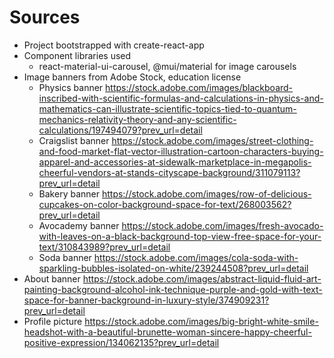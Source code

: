 # Sources

- Project bootstrapped with create-react-app
- Component libraries used
  - react-material-ui-carousel, @mui/material for image carousels
- Image banners from Adobe Stock, education license
  - Physics banner https://stock.adobe.com/images/blackboard-inscribed-with-scientific-formulas-and-calculations-in-physics-and-mathematics-can-illustrate-scientific-topics-tied-to-quantum-mechanics-relativity-theory-and-any-scientific-calculations/197494079?prev_url=detail
  - Craigslist banner https://stock.adobe.com/images/street-clothing-and-food-market-flat-vector-illustration-cartoon-characters-buying-apparel-and-accessories-at-sidewalk-marketplace-in-megapolis-cheerful-vendors-at-stands-cityscape-background/311079113?prev_url=detail
  - Bakery banner https://stock.adobe.com/images/row-of-delicious-cupcakes-on-color-background-space-for-text/268003562?prev_url=detail
  - Avocademy banner https://stock.adobe.com/images/fresh-avocado-with-leaves-on-a-black-background-top-view-free-space-for-your-text/310843989?prev_url=detail
  - Soda banner https://stock.adobe.com/images/cola-soda-with-sparkling-bubbles-isolated-on-white/239244508?prev_url=detail
- About banner https://stock.adobe.com/images/abstract-liquid-fluid-art-painting-background-alcohol-ink-technique-purple-and-gold-with-text-space-for-banner-background-in-luxury-style/374909231?prev_url=detail
- Profile picture https://stock.adobe.com/images/big-bright-white-smile-headshot-with-a-beautiful-brunette-woman-sincere-happy-cheerful-positive-expression/134062135?prev_url=detail
